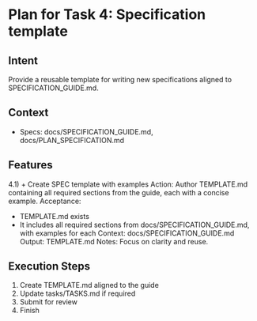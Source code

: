 # Plan for Task 4: Specification template

## Intent
Provide a reusable template for writing new specifications aligned to SPECIFICATION_GUIDE.md.

## Context
- Specs: docs/SPECIFICATION_GUIDE.md, docs/PLAN_SPECIFICATION.md

## Features
4.1) + Create SPEC template with examples
   Action: Author TEMPLATE.md containing all required sections from the guide, each with a concise example.
   Acceptance:
   - TEMPLATE.md exists
   - It includes all required sections from docs/SPECIFICATION_GUIDE.md, with examples for each
   Context: docs/SPECIFICATION_GUIDE.md
   Output: TEMPLATE.md
   Notes: Focus on clarity and reuse.

## Execution Steps
1) Create TEMPLATE.md aligned to the guide
2) Update tasks/TASKS.md if required
3) Submit for review
4) Finish
